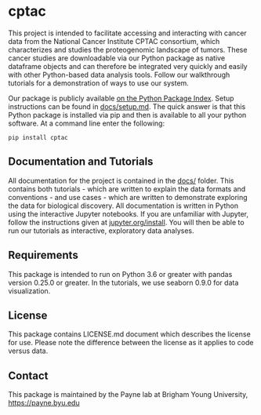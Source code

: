# cptac
This project is intended to facilitate accessing and interacting with cancer data from the National Cancer Institute CPTAC consortium, which characterizes and studies the proteogenomic landscape of tumors. These cancer studies are downloadable via our Python package as native dataframe objects and can therefore be integrated very quickly and easily with other Python-based data analysis tools. Follow our walkthrough tutorials for a demonstration of ways to use our system.

Our package is publicly available <a href="https://pypi.org/project/cptac/">on the Python Package Index</a>. Setup instructions can be found in <a href="https://github.com/PayneLab/cptac/blob/master/docs/setup.md">docs/setup.md</a>. The quick answer is that this Python package is installed via pip and then is available to all your python software. At a command line enter the following:

```
pip install cptac
```

## Documentation and Tutorials
All documentation for the project is contained in the <a href="https://github.com/PayneLab/cptac/tree/master/docs">docs/</a> folder. This contains both tutorials - which are written to explain the data formats and conventions - and use cases - which are written to demonstrate exploring the data for biological discovery. All documentation is written in Python using the interactive Jupyter notebooks. If you are unfamiliar with Jupyter, follow the instructions given at <a href = "https://jupyter.org/install">jupyter.org/install</a>. You will then be able to run our tutorials as interactive, exploratory data analyses.

## Requirements
This package is intended to run on Python 3.6 or greater with pandas version 0.25.0 or greater. In the tutorials, we use seaborn 0.9.0 for data visualization. 

## License
This package contains LICENSE.md document which describes the license for use. Please note the difference between the license as it applies to code versus data.

## Contact
This package is maintained by the Payne lab at Brigham Young University, https://payne.byu.edu
